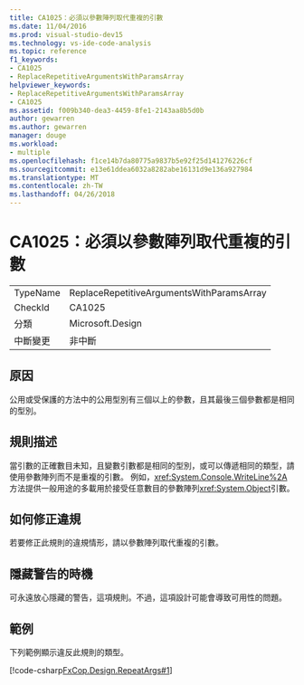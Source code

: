 ```yaml
---
title: CA1025：必須以參數陣列取代重複的引數
ms.date: 11/04/2016
ms.prod: visual-studio-dev15
ms.technology: vs-ide-code-analysis
ms.topic: reference
f1_keywords:
- CA1025
- ReplaceRepetitiveArgumentsWithParamsArray
helpviewer_keywords:
- ReplaceRepetitiveArgumentsWithParamsArray
- CA1025
ms.assetid: f009b340-dea3-4459-8fe1-2143aa8b5d0b
author: gewarren
ms.author: gewarren
manager: douge
ms.workload:
- multiple
ms.openlocfilehash: f1ce14b7da80775a9837b5e92f25d141276226cf
ms.sourcegitcommit: e13e61ddea6032a8282abe16131d9e136a927984
ms.translationtype: MT
ms.contentlocale: zh-TW
ms.lasthandoff: 04/26/2018
---
```

# <a name="ca1025-replace-repetitive-arguments-with-params-array"></a>CA1025：必須以參數陣列取代重複的引數
|||
|-|-|
|TypeName|ReplaceRepetitiveArgumentsWithParamsArray|
|CheckId|CA1025|
|分類|Microsoft.Design|
|中斷變更|非中斷|

## <a name="cause"></a>原因
 公用或受保護的方法中的公用型別有三個以上的參數，且其最後三個參數都是相同的型別。

## <a name="rule-description"></a>規則描述
 當引數的正確數目未知，且變數引數都是相同的型別，或可以傳遞相同的類型，請使用參數陣列而不是重複的引數。 例如，<xref:System.Console.WriteLine%2A>方法提供一般用途的多載用於接受任意數目的參數陣列<xref:System.Object>引數。

## <a name="how-to-fix-violations"></a>如何修正違規
 若要修正此規則的違規情形，請以參數陣列取代重複的引數。

## <a name="when-to-suppress-warnings"></a>隱藏警告的時機
 可永遠放心隱藏的警告，這項規則。不過，這項設計可能會導致可用性的問題。

## <a name="example"></a>範例
 下列範例顯示違反此規則的類型。

 [!code-csharp[FxCop.Design.RepeatArgs#1](../code-quality/codesnippet/CSharp/ca1025-replace-repetitive-arguments-with-params-array_1.cs)]